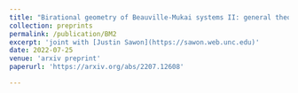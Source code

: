 ```yaml
---
title: "Birational geometry of Beauville-Mukai systems II: general theory in low ranks"
collection: preprints
permalink: /publication/BM2
excerpt: 'joint with [Justin Sawon](https://sawon.web.unc.edu)'
date: 2022-07-25
venue: 'arxiv preprint'
paperurl: 'https://arxiv.org/abs/2207.12608'

---
```

